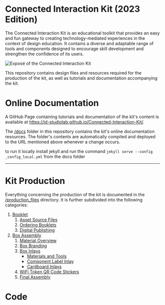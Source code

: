 # Connected Interaction Kit (2023 Edition)

The Connected Interaction Kit is an educational toolkit that provides an easy and fun gateway to creating technology-mediated experiences in the context of design education. It contains a diverse and adaptable range of tools and components designed to encourage skill development and strengthen the confidence of its users.

![Exposé of the Connected Interaction Kit](/assets/connected-interaction-kit-2023-expose.jpg)

This repository contains design files and resources required for the production of the kit, as well as tutorials and documentation accompanying the kit.

# Online Documentation

A GitHub Page containing tutorials and documentation of the kit's content is available at https://id-studiolab.github.io/Connected-Interaction-Kit/. 

The [/docs](/docs/) folder in this repository contains the kit's online documentation resources. The folder's contents are automatically compiled and deployed to the URL mentioned above whenever a change occurs.

to run it locally install jekyll and run the command ```jekyll serve --config _config_local.yml``` from the docs folder

---

# Kit Production

Everything concerning the production of the kit is documented in the [/production_files](/production_files/) directory. It is further subdivided into the following categories:

1. [Booklet](/production_files/2023_edition/booklet/README.md)
   1. [Asset Source Files](/production_files/2023_edition/booklet/README.md#asset-source-files)
   2. [Ordering Booklets](/production_files/2023_edition/booklet/README.md#ordering-booklets)
   3. [Digital Publishing](/production_files/2023_edition/booklet/README.md#digital-publishing)
2. [Box Assembly](/production_files/2023_edition/box_assembly/README.md)
   1. [Material Overview](/production_files/2023_edition/box_assembly/README.md#material-overview)
   2. [Box Branding](/production_files/2023_edition/box_assembly/README.md#box-branding)
   3. [Box Inlays](/production_files/2023_edition/box_assembly/README.md#box-inlays)
      - [Materials and Tools](/production_files/2023_edition/box_assembly/README.md#materials-and-tools)
      - [Component Label Inlay](/production_files/2023_edition/box_assembly/README.md#component-label-inlay)
      - [Cardboard Inlays](/production_files/2023_edition/box_assembly/README.md#cardboard-inlays)
   4. [WiFi Token QR Code Stickers](/production_files/2023_edition/box_assembly/README.md#wifi-token-qr-code-stickers)
   5. [Final Assembly](/production_files/2023_edition/box_assembly/README.md#final-assembly)

# Code

